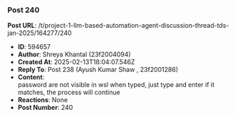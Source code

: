 ### Post 240
**Post URL**: /t/project-1-llm-based-automation-agent-discussion-thread-tds-jan-2025/164277/240
- **ID**: 594657
- **Author**: Shreya Khantal (23f2004094)
- **Created At**: 2025-02-13T18:04:07.546Z
- **Reply To**: Post 238 (Ayush Kumar Shaw , 23f2001286)
- **Content**:  
  password are not visible in wsl when typed, just type and enter if it matches, the process will continue
- **Reactions**: None
- **Post Number**: 240

